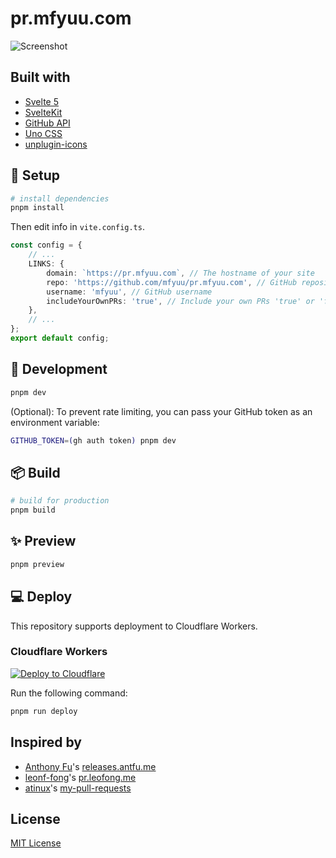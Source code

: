# pr.mfyuu.com

![Screenshot](https://storage.googleapis.com/zenn-user-upload/6f2e629aec87-20250815.png)

## Built with

- [Svelte 5](https://svelte.dev/)
- [SvelteKit](https://kit.svelte.dev/)
- [GitHub API](https://docs.github.com/en/rest)
- [Uno CSS](https://unocss.dev/)
- [unplugin-icons](https://github.com/unplugin/unplugin-icons)

## 🚀 Setup

```bash
# install dependencies
pnpm install
```

Then edit info in `vite.config.ts`.

```ts
const config = {
	// ...
	LINKS: {
		domain: `https://pr.mfyuu.com`, // The hostname of your site
		repo: 'https://github.com/mfyuu/pr.mfyuu.com', // GitHub repository name ( will be the link of octocat icon 🐱 )
		username: 'mfyuu', // GitHub username
		includeYourOwnPRs: 'true', // Include your own PRs 'true' or 'false'
	},
	// ...
};
export default config;
```

## 🔧 Development

```bash
pnpm dev
```

(Optional): To prevent rate limiting, you can pass your GitHub token as an environment variable:

```bash
GITHUB_TOKEN=(gh auth token) pnpm dev
```

## 📦 Build

```bash
# build for production
pnpm build
```

## ✨ Preview

```bash
pnpm preview
```

## 💻 Deploy

This repository supports deployment to Cloudflare Workers.

### Cloudflare Workers

[![Deploy to Cloudflare](https://deploy.workers.cloudflare.com/button)](https://deploy.workers.cloudflare.com/?url=https://github.com/mfyuu/pr.mfyuu.com)

Run the following command:

```bash
pnpm run deploy
```

## Inspired by

- [Anthony Fu](https://github.com/antfu)'s [releases.antfu.me](https://github.com/antfu/releases.antfu.me)
- [leonf-fong](https://github.com/leon-fong)'s [pr.leofong.me](https://github.com/leon-fong/prs)
- [atinux](https://github.com/atinux)'s [my-pull-requests](https://github.com/atinux/my-pull-requests)

## License

[MIT License](./LICENSE)
